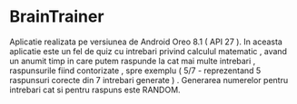 # BrainTrainer

Aplicatie realizata pe versiunea de Android Oreo 8.1 ( API 27 ).
In aceasta aplicatie este un fel de quiz cu intrebari privind calculul matematic , avand un anumit timp in care putem raspunde la cat mai multe intrebari , raspunsurile fiind contorizate , spre exemplu ( 5/7 - reprezentand 5 raspunsuri corecte din 7 intrebari generate ) . Generarea numerelor pentru intrebari cat si pentru raspuns este RANDOM.
